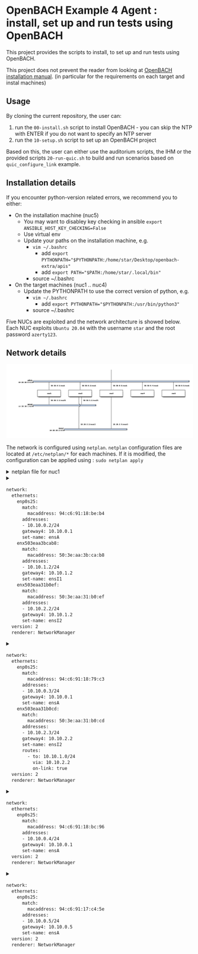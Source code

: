 # OpenBACH Example 4 Agent : install, set up and run tests using OpenBACH

This project provides the scripts to install, to set up and run tests using OpenBACH.

This project does not prevent the reader from looking at [OpenBACH installation manual](https://wiki.net4sat.org/doku.php?id=openbach:manuals:2.x:installation_manual:index).
(in particular for the requirements on each target and instal machines)

## Usage

By cloning the current repository, the user can:

1. run the `00-install.sh` script to install OpenBACH - you can skip the NTP with ENTER if you do not want to specify an NTP server
1. run the `10-setup.sh` script to set up an OpenBACH project

Based on this, the user can either use the auditorium scripts, the IHM or the provided scripts `20-run-quic.sh` to build and run scenarios based on `quic_configure_link` example.

## Installation details

If you encounter python-version related errors, we recommend you to either: 

* On the installation machine (nuc5) 
  * You may want to disabley key checking in ansible `export ANSIBLE_HOST_KEY_CHECKING=False`
  * Use virtual env
  * Update your paths on the installation machine, e.g. 
    * `vim ~/.bashrc`
      * add `export PYTHONPATH="$PYTHONPATH:/home/star/Desktop/openbach-extra/apis"`
      * add `export PATH="$PATH:/home/star/.local/bin"`
    * source ~/.bashrc 
* On the target machines (nuc1 .. nuc4)
  * Update the PYTHONPATH to use the correct version of python, e.g.
    * `vim ~/.bashrc`
      * add `export PYTHONPATH="$PYTHONPATH:/usr/bin/python3"`
    * source ~/.bashrc 

Five NUCs are exploited and the network architecture is showed below.
Each NUC exploits `Ubuntu 20.04` with the username `star` and the root password `azerty123`.

## Network details

![Network architecture](nuc-archi.png)

The network is configured using `netplan`.
`netplan` configuration files are located at `/etc/netplan/*` for each machines.
If it is modified, the configuration can be applied using :
`sudo netplan apply` 

<details><summary>netplan file for nuc1</summary>

```
network:
  ethernets:
    enp0s25:
      match: 
        macaddress: 94:c6:91:18:bd:5e
      addresses:
      - 10.10.0.1/24
      gateway4: 10.10.0.1
      set-name: ensA
    enx503eaa3bcb9c:
      match: 
        macaddress: 50:3e:aa:3b:cb:9c
      addresses:
      - 10.10.1.1/24
      gateway4: 10.10.1.2
      set-name: ensI1
      routes:
        - to: 10.10.2.0/24
          via: 10.10.1.2
          on-link: true
  version: 2
  renderer: NetworkManager
```

</details>

<details><summary><netplan file for nuc2</summary>

```
network:
  ethernets:
    enp0s25:
      match:
        macaddress: 94:c6:91:18:be:b4
      addresses:
      - 10.10.0.2/24
      gateway4: 10.10.0.1
      set-name: ensA
    enx503eaa3bcab8:
      match:
        macaddress: 50:3e:aa:3b:ca:b8
      addresses:
      - 10.10.1.2/24
      gateway4: 10.10.1.2
      set-name: ensI1
    enx503eaa31b0ef:
      match:
        macaddress: 50:3e:aa:31:b0:ef
      addresses:
      - 10.10.2.2/24
      gateway4: 10.10.1.2
      set-name: ensI2
  version: 2
  renderer: NetworkManager
```

</details>

<details><summary><netplan file for nuc3</summary>

```
network:
  ethernets:
    enp0s25:
      match:
        macaddress: 94:c6:91:18:79:c3
      addresses:
      - 10.10.0.3/24
      gateway4: 10.10.0.1
      set-name: ensA
    enx503eaa31b0cd:
      match:
        macaddress: 50:3e:aa:31:b0:cd
      addresses:
      - 10.10.2.3/24
      gateway4: 10.10.2.2
      set-name: ensI2
      routes: 
        - to: 10.10.1.0/24
          via: 10.10.2.2
          on-link: true
  version: 2
  renderer: NetworkManager

```

</details>

<details><summary><netplan file for nuc4</summary>

```
network:
  ethernets:
    enp0s25:
      match: 
        macaddress: 94:c6:91:18:bc:96
      addresses: 
      - 10.10.0.4/24
      gateway4: 10.10.0.1
      set-name: ensA
  version: 2
  renderer: NetworkManager

```

</details>

<details><summary><netplan file for nuc5</summary>

```
network:
  ethernets:
    enp0s25:
      match:
        macaddress: 94:c6:91:17:c4:5e
      addresses: 
      - 10.10.0.5/24
      gateway4: 10.10.0.5
      set-name: ensA
  version: 2
  renderer: NetworkManager

```

</details>

